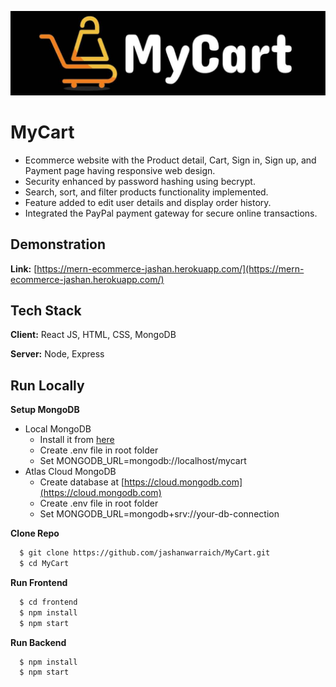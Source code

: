 
![Logo](https://github.com/jashanwarraich/MyCart/blob/master/frontend/public/images/readmebanner-01.jpg)


# MyCart

- Ecommerce website with the Product detail, Cart, Sign in, Sign up, and Payment page having responsive web design.
- Security enhanced by password hashing using becrypt.
- Search, sort, and filter products functionality implemented.
- Feature added to edit user details and display order history.
- Integrated the PayPal payment gateway for secure online transactions.


## Demonstration
**Link:** [https://mern-ecommerce-jashan.herokuapp.com/](https://mern-ecommerce-jashan.herokuapp.com/)

## Tech Stack

**Client:** React JS, HTML, CSS, MongoDB

**Server:** Node, Express


## Run Locally


**Setup MongoDB**
- Local MongoDB
  - Install it from [here](https://www.mongodb.com/try/download/community)
  - Create .env file in root folder
  - Set MONGODB_URL=mongodb://localhost/mycart
- Atlas Cloud MongoDB
  - Create database at [https://cloud.mongodb.com](https://cloud.mongodb.com)
  - Create .env file in root folder
  - Set MONGODB_URL=mongodb+srv://your-db-connection

**Clone Repo**
```bash
  $ git clone https://github.com/jashanwarraich/MyCart.git
  $ cd MyCart
```

**Run Frontend**
```bash
  $ cd frontend
  $ npm install
  $ npm start
```

**Run Backend**
```bash
  $ npm install
  $ npm start
```
<!-- ## Screenshots

![App Screenshot](https://via.placeholder.com/468x300?text=App+Screenshot+Here)
 -->
